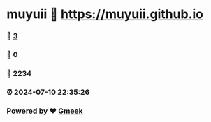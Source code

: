 # muyuii :link: https://muyuii.github.io 
### :page_facing_up: [3](https://muyuii.github.io/tag.html) 
### :speech_balloon: 0 
### :hibiscus: 2234 
### :alarm_clock: 2024-07-10 22:35:26 
### Powered by :heart: [Gmeek](https://github.com/Meekdai/Gmeek)
